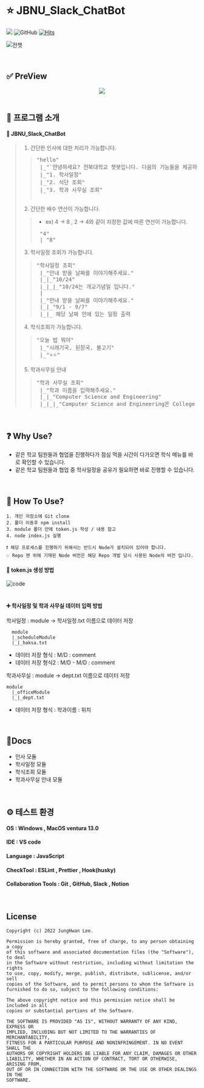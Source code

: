 # ⭐️ JBNU_Slack_ChatBot

<img src = "https://img.shields.io/badge/Node.js-v18.11.0-blue"/>  ![GitHub](https://img.shields.io/github/license/LeeJungHwan-Dev/JBNU_Slack_ChatBot)
[![Hits](https://hits.seeyoufarm.com/api/count/incr/badge.svg?url=https%3A%2F%2Fgithub.com%2FLeeJungHwan-Dev%2FJBNU_Slack_ChatBot&count_bg=%23FFA1FA&title_bg=%23000000&icon=slack.svg&icon_color=%23FFFFFF&title=hits&edge_flat=false)](https://hits.seeyoufarm.com)

![전챗](https://user-images.githubusercontent.com/93726941/202358478-ac261d45-1976-47e3-a3dc-e714a41aaa0a.png)

</br>

## ✅ PreView
<div align = "center"><img src = "https://user-images.githubusercontent.com/93726941/202402391-5ce88ac2-c656-4f38-8e17-b950cabc2f26.gif"/></div>

</br>

## 🔎 프로그램 소개
#### 🤖 JBNU_Slack_ChatBot

> 1. 간단한 인사에 대한 처리가 가능합니다.
>><pre>
>>"hello"
>>  |_"`안녕하세요? 전북대학교 챗봇입니다. 다음의 기능들을 제공하고 있습니다."
>>  |_"1. 학사일정"
>>  |_"2. 식단 조회"
>>  |_"3. 학과 사무실 조회"
>>
>></pre>
>
> 2. 간단한 배수 연산이 가능합니다.
>> * ex) 4 -> 8 , 2 -> 4와 같이 지정한 값에 따른 연산이 가능합니다.
>><pre>
>>  "4"
>>  |_"8"
>></pre> 
>
> 3. 학사일정 조회가 가능합니다.
>><pre>
>>"학사일정 조회"
>>  |_"안내 받을 날짜를 이야기해주세요."
>>  |_|_"10/24"
>>  |_|_|_"10/24는 개교기념일 입니다."
>>  |
>>  |_"안내 받을 날짜를 이야기해주세요."
>>  |_|_"9/1 - 9/7"
>>  |_|_ 해당 날짜 안에 있는 일정 출력
>></pre>      
>
> 4. 학식조회가 가능합니다.
>><pre>
>>"오늘 밥 뭐야"
>>  |_"시래기국, 된장국, 불고기"
>>  |_"⭐️⭐️"
>></pre>    
>
> 5. 학과사무실 안내
>><pre>
>>"학과 사무실 조회"
>>  |_"학과 이름을 입력해주세요."
>>  |_|_"Computer Science and Engineering"
>>  |_|_|_"Computer Science and Engineering은 College of Engineering Building 7, 224입니다."
>></pre> 
</br>

## ❓ Why Use?

* 같은 학교 팀원들과 협업을 진행하다가 점심 먹을 시간이 다가오면 학식 메뉴를 바로 확인할 수 있습니다.
* 같은 학교 팀원들과 협업 중 학사일정을 공유가 필요하면 바로 진행할 수 있습니다.
</br>

## 🌈 How To Use?
~~~
1. 개인 저장소에 Git clone
2. 폴더 이동후 npm install
3. module 폴더 안에 token.js 작성 / 내용 참고
4. node index.js 실행

❗️ 해당 프로세스를 진행하기 위해서는 반드시 Node가 설치되어 있어야 합니다.
💡 Repo 맨 위에 기재된 Node 버전은 해당 Repo 개발 당시 사용된 Node의 버전 입니다.
~~~

#### 🔨 token.js 생성 방법
![code](https://user-images.githubusercontent.com/93726941/202366662-e658bcc4-c78b-4bed-b381-6591d7704a2a.png)

#

#### ➕ 학사일정 및 학과 사무실 데이터 입력 방법


학사일정 : module -> 학사일정.txt 이름으로 데이터 저장

~~~
  module 
  |_scheduleModule 
  |_|_haksa.txt
~~~

* 데이터 저장 형식 : M/D : comment
* 데이터 저장 형식2 : M/D - M/D : comment

학과사무실 : module -> dept.txt 이름으로 데이터 저장

~~~
module 
  |_officeModule 
  |_|_dept.txt  
~~~
  
* 데이터 저장 형식 : 학과이름 : 위치

</br>

## 📄Docs
* 인사 모듈
* 학사일정 모듈
* 학식조회 모듈
* 학과사무실 안내 모듈

</br>

## ⚙️ 테스트 환경 
#### OS : Windows , MacOS ventura 13.0
#### IDE : VS code
#### Language : JavaScript
#### CheckTool : ESLint , Prettier , Hook(husky)
#### Collaboration Tools : Git , GitHub, Slack , Notion

</br>

## License
~~~
Copyright (c) 2022 JungHwan Lee.

Permission is hereby granted, free of charge, to any person obtaining a copy
of this software and associated documentation files (the "Software"), to deal
in the Software without restriction, including without limitation the rights
to use, copy, modify, merge, publish, distribute, sublicense, and/or sell
copies of the Software, and to permit persons to whom the Software is
furnished to do so, subject to the following conditions:

The above copyright notice and this permission notice shall be included in all
copies or substantial portions of the Software.

THE SOFTWARE IS PROVIDED "AS IS", WITHOUT WARRANTY OF ANY KIND, EXPRESS OR
IMPLIED, INCLUDING BUT NOT LIMITED TO THE WARRANTIES OF MERCHANTABILITY,
FITNESS FOR A PARTICULAR PURPOSE AND NONINFRINGEMENT. IN NO EVENT SHALL THE
AUTHORS OR COPYRIGHT HOLDERS BE LIABLE FOR ANY CLAIM, DAMAGES OR OTHER
LIABILITY, WHETHER IN AN ACTION OF CONTRACT, TORT OR OTHERWISE, ARISING FROM,
OUT OF OR IN CONNECTION WITH THE SOFTWARE OR THE USE OR OTHER DEALINGS IN THE
SOFTWARE.
~~~

